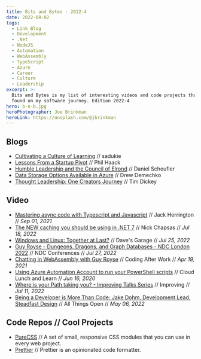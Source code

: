 ```yaml
---
title: Bits and Bytes - 2022-4
date: 2022-08-02
tags:
  - Link Blog
  - Development
  - .Net
  - NodeJS
  - Automation
  - WebAssembly
  - TypeScript
  - Azure
  - Career
  - Culture
  - Leadership
excerpt: >-
  Bits and Bytes is my list of interesting videos and code projects that I've
  found on my software journey. Edition 2022-4
hero: b-n-b.jpg
heroPhotographer: Joe Brinkman
heroLink: https://unsplash.com/@jbrinkman
---
```


## Blogs

- [Cultivating a Culture of Learning](https://www.sadukie.com/2022/07/26/cultivating-a-culture-of-learning/) // sadukie
- [Lessons From a Startup Pivot](https://haacked.com/archive/2022/07/25/lessons-from-the-pivot/) // Phil Haack
- [Humble Leadership and the Council of Elrond](https://daniel.scheufler.io/2022/07/20/council-of-elrond/) // Daniel Scheufler
- [Data Storage Options Available in Azure](https://www.rubberstampedcode.com/data-storage-options-available-in-azure/) // Drew Demechko
- [Thought Leadership: One Creators Journey](https://improving.com/thoughts/thought-leadership-one-creators-journey--thoughts) // Tim Dickey

## Video

- [Mastering async code with Typescript and Javascript](https://youtu.be/VcOMq3LQtBU) // Jack Herrington // _Sep 01, 2021_
- [The NEW caching you should be using in .NET 7](https://youtu.be/0WvGwOoK-CI) // Nick Chapsas // _Jul 18, 2022_
- [Windows and Linux: Together at Last?](https://youtu.be/clZCrVZH4Gg) // Dave's Garage // _Jul 25, 2022_
- [Guy Royse - Dungeons, Dragons, and Graph Databases - NDC London 2022](https://youtu.be/HqwY_TyxeJw) // NDC Conferences // _Jul 27, 2022_
- [Chatting in WebAssembly with Guy Royse](https://youtu.be/ttDv80rKoJI) // Coding After Work // _Apr 19, 2021_
- [Using Azure Automation Account to run your PowerShell scripts](https://youtu.be/ee2wAhQxGRg) // Cloud Lunch and Learn // _Jun 16, 2020_
- [Where is your Path taking you? - Improving Talks Series](https://youtu.be/pVUipjhSdmE) // Improving // _Jul 11, 2022_
- [Being a Developer is More Than Code: Jake Dohm, Development Lead, Steadfast Design](https://youtu.be/5cUQOEEc-og) // All Things Open // _May 06, 2022_

## Code Repos // Cool Projects

- [PureCSS](https://github.com/pure-css/pure) // A set of small, responsive CSS modules that you can use in every web project.
- [Prettier](https://github.com/prettier/prettier) // Prettier is an opinionated code formatter.
